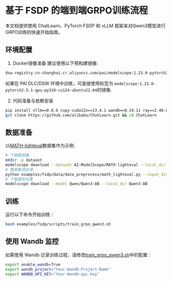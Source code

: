 # 基于 FSDP 的端到端GRPO训练流程

本文档提供使用 ChatLearn、PyTorch FSDP 和 vLLM 框架来对Qwen3模型进行GRPO训练的快速开始指南。

## 环境配置
1. Docker镜像准备
建议使用以下预构建镜像:
```bash
dsw-registry.cn-shanghai.cr.aliyuncs.com/pai/modelscope:1.23.0-pytorch2.5.1-gpu-py310-cu124-ubuntu22.04
```
如果在 PAI DLC/DSW 环境中训练，可直接使用标签为 `modelscope:1.23.0-pytorch2.5.1-gpu-py310-cu124-ubuntu22.04`的镜像.

2. 代码准备与依赖安装

```bash
pip install vllm==0.6.6 cupy-cuda12x==13.4.1 wandb==0.19.11 ray==2.40.0 transformers==4.51.3
git clone https://github.com/alibaba/ChatLearn.git && cd ChatLearn
```

## 数据准备
以[MATH-lighteval](https://www.modelscope.cn/datasets/AI-ModelScope/MATH-lighteval)数据集作为示例.
```bash
# 下载数据集
mkdir -p dataset
modelscope download --dataset AI-ModelScope/MATH-lighteval --local_dir dataset/MATH-lighteval
# 数据集预处理
python examples/fsdp/data/data_preprocess/math_lighteval.py --input_dir dataset/MATH-lighteval --local_dir dataset/MATH-lighteval
# 下载模型权重
modelscope download --model Qwen/Qwen3-8B --local_dir Qwen3-8B
```

## 训练
运行以下命令开始训练：

```bash
bash examples/fsdp/scripts/train_grpo_qwen3.sh
```

## 使用 Wandb 监控
如需使用 Wandb 记录训练过程，请修改[train_grpo_qwen3.sh](../../../examples/fsdp/scripts/train_grpo_qwen3.sh)中的配置：

```bash
export enable_wandb=True
export wandb_project="Your-Wandb-Project-Name"
export WANDB_API_KEY="Your-Wandb-api-key"
```